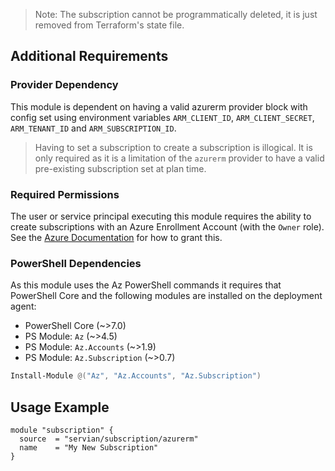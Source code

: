 > Note: The subscription cannot be programmatically deleted, it is just removed from Terraform's state file.

## Additional Requirements

### Provider Dependency

This module is dependent on having a valid azurerm provider block with config set using environment variables `ARM_CLIENT_ID`, `ARM_CLIENT_SECRET`, `ARM_TENANT_ID` and `ARM_SUBSCRIPTION_ID`.

> Having to set a subscription to create a subscription is illogical. It is only required as it is a limitation of the `azurerm` provider to have a valid pre-existing subscription set at plan time.

### Required Permissions

The user or service principal executing this module requires the ability to create subscriptions with an Azure Enrollment Account (with the `Owner` role). See the [Azure Documentation](https://docs.microsoft.com/en-us/azure/azure-resource-manager/management/grant-access-to-create-subscription?#grant-access) for how to grant this.

### PowerShell Dependencies

As this module uses the Az PowerShell commands it requires that PowerShell Core and the following modules are installed on the deployment agent:

- PowerShell Core (~>7.0)
- PS Module: `Az` (~>4.5)
- PS Module: `Az.Accounts` (~>1.9)
- PS Module: `Az.Subscription` (~>0.7)

```powershell
Install-Module @("Az", "Az.Accounts", "Az.Subscription")
```

## Usage Example

```hcl
module "subscription" {
  source  = "servian/subscription/azurerm"
  name    = "My New Subscription"
}
```
